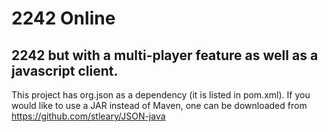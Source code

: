 # 2242 Online

## 2242 but with a multi-player feature as well as a javascript client.

This project has org.json as a dependency (it is listed in pom.xml). 
If you would like to use a JAR instead of Maven, one can be downloaded from 
https://github.com/stleary/JSON-java